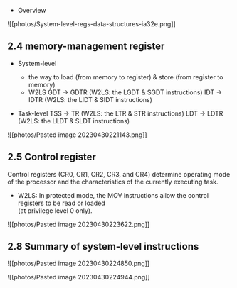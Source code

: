 * Overview

![[photos/System-level-regs-data-structures-ia32e.png]]

## 2.4 memory-management register
* System-level
	* the way to load (from memory to register) & store (from register to memory)
	* W2LS
GDT -> GDTR (W2LS: the LGDT & SGDT  instructions)
IDT -> IDTR (W2LS: the LIDT & SIDT  instructions)

* Task-level
TSS -> TR  (W2LS: the LTR & STR  instructions)
LDT -> LDTR (W2LS: the LLDT & SLDT  instructions)

![[photos/Pasted image 20230430221143.png]]

## 2.5 Control register
Control registers (CR0, CR1, CR2, CR3, and CR4) determine operating mode of the processor and the characteristics of the currently executing task.

* W2LS: In protected mode, the MOV instructions allow the control registers to be read or loaded  
(at privilege level 0 only).

![[photos/Pasted image 20230430223622.png]]

## 2.8 Summary of system-level instructions
![[photos/Pasted image 20230430224850.png]]

![[photos/Pasted image 20230430224944.png]]


